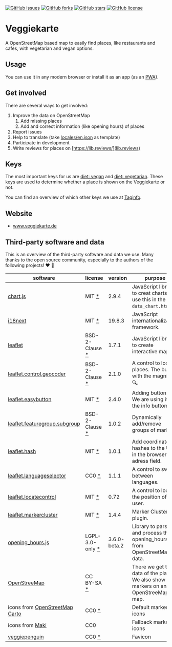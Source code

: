 [![GitHub issues](https://img.shields.io/github/issues/piratenpanda/veggiekarte)](https://github.com/piratenpanda/veggiekarte/issues)
[![GitHub forks](https://img.shields.io/github/forks/piratenpanda/veggiekarte)](https://github.com/piratenpanda/veggiekarte/network)
[![GitHub stars](https://img.shields.io/github/stars/piratenpanda/veggiekarte)](https://github.com/piratenpanda/veggiekarte/stargazers)
[![GitHub license](https://img.shields.io/github/license/piratenpanda/veggiekarte?style=plastic)](https://github.com/piratenpanda/veggiekarte/blob/master/LICENSE)

# Veggiekarte

A OpenStreetMap based map to easily find places, like restaurants and cafes, with vegetarian and vegan options.

## Usage

You can use it in any modern browser or install it as an app (as an [PWA](https://en.wikipedia.org/wiki/Progressive_web_application)).

## Get involved

There are several ways to get involved:
1. Improve the data on OpenStreetMap
   1. Add missing places
   2. Add and correct information (like opening hours) of places
2. Report issues
3. Help to translate (take [locales/en.json](locales/en.json) as template)
4. Participate in development
5. Write reviews for places on [https://lib.reviews/](lib.reviews)

## Keys

The most important keys for us are [diet: vegan](https://wiki.openstreetmap.org/wiki/DE:Key:diet:vegan) and [diet: vegetarian](https://wiki.openstreetmap.org/wiki/DE:Key:diet:vegetarian). These keys are used to determine whether a place is shown on the Veggiekarte or not.

You can find an overview of which other keys we use at [Taginfo](https://taginfo.openstreetmap.org/projects/veggiekarte#tags).

## Website
* www.veggiekarte.de

## Third-party software and data

This is an overview of the third-party software and data we use. Many thanks to the open source community, especially to the authors of the following projects! ❤️ 🍻

|software  |license  |version  |purpose  |
|---    |---    |---    |---    |
|[chart.js](https://github.com/chartjs/Chart.js) |MIT [*](https://github.com/chartjs/Chart.js/blob/master/LICENSE.md) |2.9.4 |JavaScript library to creat charts. We use this in the `data_chart.html`. |
|[i18next](https://github.com/i18next/i18next) |MIT [*](https://github.com/i18next/i18next/blob/master/LICENSE) |19.8.3 |JavaScript internationalization framework. |
|[leaflet](https://github.com/Leaflet/Leaflet/) |BSD-2-Clause [*](https://github.com/Leaflet/Leaflet/blob/master/LICENSE) |1.7.1 |JavaScript library to create interactive maps. |
|[leaflet.control.geocoder](https://github.com/perliedman/leaflet-control-geocoder/) |BSD-2-Clause [*](https://github.com/perliedman/leaflet-control-geocoder/blob/master/LICENSE) |2.1.0 |A control to locate places. The button with the magnifier 🔍. |
|[leaflet.easybutton](https://github.com/CliffCloud/Leaflet.EasyButton) |MIT [*](https://github.com/CliffCloud/Leaflet.EasyButton/blob/master/LICENSE) |2.4.0 |Adding buttons. We are using it for the info button. |
|[leaflet.featuregroup.subgroup](https://github.com/ghybs/Leaflet.FeatureGroup.SubGroup) |BSD-2-Clause [*](https://github.com/ghybs/Leaflet.FeatureGroup.SubGroup/blob/master/LICENSE) |1.0.2 |Dynamically add/remove groups of markers. |
|[leaflet.hash](https://github.com/siimots/leaflet-hash) |MIT [*](https://github.com/siimots/leaflet-hash/blob/master/LICENSE.md) |1.0.1 | Add coordinate hashes to the URL in the browser adress field. |
|[leaflet.languageselector](https://github.com/buche/leaflet-languageselector) |CC0 [*](https://github.com/buche/leaflet-languageselector/blob/master/LICENSE) |1.1.1 | A control to switch between languages. |
|[leaflet.locatecontrol](https://github.com/domoritz/leaflet-locatecontrol/) |MIT [*](https://github.com/domoritz/leaflet-locatecontrol/blob/gh-pages/LICENSE) |0.72 |A control to locate the position of the user. |
|[leaflet.markercluster](https://github.com/Glartek/Leaflet.markercluster/) |MIT [*](https://github.com/Glartek/Leaflet.markercluster/blob/master/MIT-LICENCE.txt) |1.4.4 |Marker Clustering plugin. |
|[opening_hours.js](https://github.com/opening-hours/opening_hours.js) |LGPL-3.0-only [*](https://github.com/opening-hours/opening_hours.js/blob/master/LICENSES/LGPL-3.0-or-later.txt) |3.6.0-beta.2 |Library to parse and process the opening_hours tag from OpenStreetMap data. |
|[OpenStreeMap](https://www.openstreetmap.org) |CC BY-SA [*](https://www.openstreetmap.org/copyright) | |There we get the data of the places. We also show the markers on an OpenStreeMap map.  |
|icons from [OpenStreetMap Carto](https://github.com/gravitystorm/openstreetmap-carto) |CC0 [*](https://github.com/gravitystorm/openstreetmap-carto/blob/master/LICENSE.txt) | |Default marker icons |
|icons from [Maki](https://labs.mapbox.com/maki-icons/) |CC0 | |Fallback marker icons |
|[veggiepenguin](https://openclipart.org/detail/189178/veggiepenguin) |CC0 [*](https://openclipart.org/share) | |Favicon |
